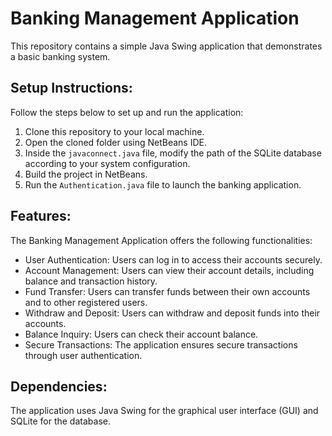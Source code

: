 # Banking Management Application

This repository contains a simple Java Swing application that demonstrates a basic banking system.

## Setup Instructions:

Follow the steps below to set up and run the application:

1. Clone this repository to your local machine.
2. Open the cloned folder using NetBeans IDE.
3. Inside the `javaconnect.java` file, modify the path of the SQLite database according to your system configuration.
4. Build the project in NetBeans.
5. Run the `Authentication.java` file to launch the banking application.

## Features:

The Banking Management Application offers the following functionalities:

- User Authentication: Users can log in to access their accounts securely.
- Account Management: Users can view their account details, including balance and transaction history.
- Fund Transfer: Users can transfer funds between their own accounts and to other registered users.
- Withdraw and Deposit: Users can withdraw and deposit funds into their accounts.
- Balance Inquiry: Users can check their account balance.
- Secure Transactions: The application ensures secure transactions through user authentication.

## Dependencies:

The application uses Java Swing for the graphical user interface (GUI) and SQLite for the database.
